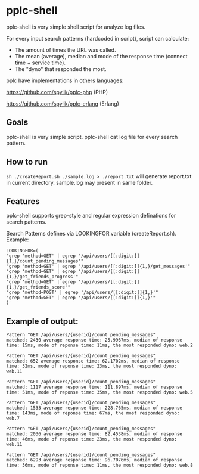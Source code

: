 pplc-shell
===

pplc-shell is very simple shell script for analyze log files.


For every input search patterns (hardcoded in script), script can calculate:

* The amount of times the URL was called.
* The mean (average), median and mode of the response time (connect time + service time).
* The "dyno" that responded the most.

pplc have implementations in others languages:

https://github.com/spylik/pplc-php (PHP)

https://github.com/spylik/pplc-erlang (Erlang)

Goals
---
pplc-shell is very simple script. pplc-shell cat log file for every search pattern. 

How to run
---
`sh ./createReport.sh ./sample.log > ./report.txt` will generate report.txt in current directory. sample.log may present in same folder.

Features
---
pplc-shell supports grep-style and regular expression definations for search patterns.

Search Patterns defines via LOOKINGFOR variable (createReport.sh). Example:
```
LOOKINGFOR=(
"grep 'method=GET' | egrep '/api/users/[[:digit:]]{1,}/count_pending_messages'"
"grep 'method=GET' | egrep '/api/users/[[:digit:]]{1,}/get_messages'"
"grep 'method=GET' | egrep '/api/users/[[:digit:]]{1,}/get_friends_progress'"
"grep 'method=GET' | egrep '/api/users/[[:digit:]]{1,}/get_friends_score'"
"grep 'method=POST' | egrep '/api/users/[[:digit:]]{1,}'"
"grep 'method=GET' | egrep '/api/users/[[:digit:]]{1,}'"
)

```
Example of output:
---
```
Pattern "GET /api/users/{userid}/count_pending_messages"
matched: 2430 average response time: 25.9967ms, median of response time: 15ms, mode of reponse time: 11ms, the most responded dyno: web.2

Pattern "GET /api/users/{userid}/count_pending_messages"
matched: 652 average response time: 62.1702ms, median of response time: 32ms, mode of reponse time: 23ms, the most responded dyno: web.11

Pattern "GET /api/users/{userid}/count_pending_messages"
matched: 1117 average response time: 111.897ms, median of response time: 51ms, mode of reponse time: 35ms, the most responded dyno: web.5

Pattern "GET /api/users/{userid}/count_pending_messages"
matched: 1533 average response time: 228.765ms, median of response time: 143ms, mode of reponse time: 67ms, the most responded dyno: web.7

Pattern "GET /api/users/{userid}/count_pending_messages"
matched: 2036 average response time: 82.4538ms, median of response time: 46ms, mode of reponse time: 23ms, the most responded dyno: web.11

Pattern "GET /api/users/{userid}/count_pending_messages"
matched: 6293 average response time: 96.7076ms, median of response time: 36ms, mode of reponse time: 11ms, the most responded dyno: web.8
```
